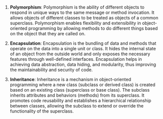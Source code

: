 1. **Polymorphism**: Polymorphism is the ability of different objects to respond in unique ways to the same message or method invocation. It allows objects of different classes to be treated as objects of a common superclass. Polymorphism enables flexibility and extensibility in object-oriented programming by allowing methods to do different things based on the object that they are called on.

2. **Encapsulation**: Encapsulation is the bundling of data and methods that operate on the data into a single unit or class. It hides the internal state of an object from the outside world and only exposes the necessary features through well-defined interfaces. Encapsulation helps in achieving data abstraction, data hiding, and modularity, thus improving the maintainability and security of code.

3. **Inheritance**: Inheritance is a mechanism in object-oriented programming where a new class (subclass or derived class) is created based on an existing class (superclass or base class). The subclass inherits attributes and behaviors (methods) from its superclass. It promotes code reusability and establishes a hierarchical relationship between classes, allowing the subclass to extend or override the functionality of the superclass.
